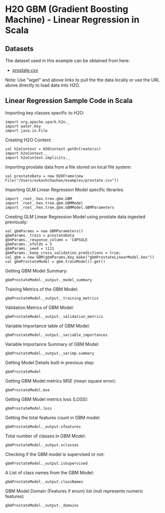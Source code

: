 # H2O GBM (Gradient Boosting Machine) - Linear Regression in Scala #

## Datasets ##
The dataset used in this example can be obtained from here:
 - [prostate.csv](https://raw.githubusercontent.com/Avkash/mldl/master/data/prostate.csv)

Note: Use "wget" and above links to pull the the data locally or use the URL above directly to load data into H2O.

## Linear Regression Sample Code in Scala ##

Importing key classes specific to H2O:
```
import org.apache.spark.h2o._
import water.Key
import java.io.File
```

Creating H2O Context:
```
val h2oContext = H2OContext.getOrCreate(sc)
import h2oContext._
import h2oContext.implicits._
```

Importing prostate data from a file stored on local file system:
```
val prostateData = new H2OFrame(new File("/Users/avkashchauhan/examples/prostate.csv"))
```

Importing GLM Linear Regression Model specific libraries:
```
import _root_.hex.tree.gbm.GBM
import _root_.hex.tree.gbm.GBMModel
import _root_.hex.tree.gbm.GBMModel.GBMParameters
```

Creating GLM Linear Regression Model using prostate data ingested previously:
```
val gbmParams = new GBMParameters()
gbmParams._train = prostateData
gbmParams._response_column = 'CAPSULE
gbmParams._nfolds = 5
gbmParams._seed = 1111
gbmParams._keep_cross_validation_predictions = true;
val gbm = new GBM(gbmParams,Key.make("gbmProstateLinearModel.hex"))
val gbmProstateModel = gbm.trainModel().get()
```
Getting GBM Model Summary:
```
gbmProstateModel._output._model_summary
```
Training Metrics of the GBM Model:
```
gbmProstateModel._output._training_metrics
```
Validation Metrics of GBM Model:
```
gbmProstateModel._output._validation_metrics
```
Variable Importance table of GBM Model:
```
gbmProstateModel._output._variable_importances
```
Variable Importance Summary of GBM Model:
```
gbmProstateModel._output._varimp.summary
```
Getting Model Details built in previous step:
```
gbmProstateModel
```

Getting GBM Model metrics MSE (mean square error):
```
gbmProstateModel.mse
```

Getting GBM Model metrics loss (LOSS):
```
gbmProstateModel.loss
```

Getting the total features count in GBM model:
```
gbmProstateModel._output.nfeatures
```
Total number of classes in GBM Model:
```
gbmProstateModel._output.nclasses
```
Checking if the GBM model is supervised or not:
```
gbmProstateModel._output.isSupervised
```
A List of class names from the GBM Model:
```
gbmProstateModel._output.classNames
```
GBM Model Domain (Features if enum) list (null represents numeric features) 
```
gbmProstateModel._output._domains
```
